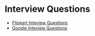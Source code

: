 
# Interview Questions

* [Flipkart Inteview Questions](Flipkart.md)
* [Google Inteview Questions](Google.md)
